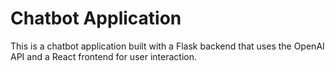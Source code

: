 # Chatbot Application

This is a chatbot application built with a Flask backend that uses the OpenAI API and a React frontend for user interaction.